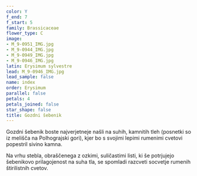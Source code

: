 ```yaml
---
color: Y
f_end: 7
f_start: 5
family: Brassicaceae
flower_type: C
image:
- M_9-0951_IMG.jpg
- M_9-0944_IMG.jpg
- M_9-0949_IMG.jpg
- M_9-0946_IMG.jpg
latin: Erysimum sylvestre
lead: M_9-0946_IMG.jpg
lead_sample: false
name: index
order: Erysimum
parallel: false
petals: 4
petals_joined: false
star_shape: false
title: Gozdni šebenik
---
```

Gozdni šebenik boste najverjetneje našli na suhih, kamnitih tleh (posnetki so iz melišča na Polhograjski gori), kjer bo s svojimi lepimi rumenimi cvetovi popestril sivino kamna.

Na vrhu stebla, obraščenega z ozkimi, suličastimi listi, ki še potrjujejo šebenikovo prilagojenost na suha tla, se spomladi razcveti socvetje rumenih štirilistnih cvetov.
